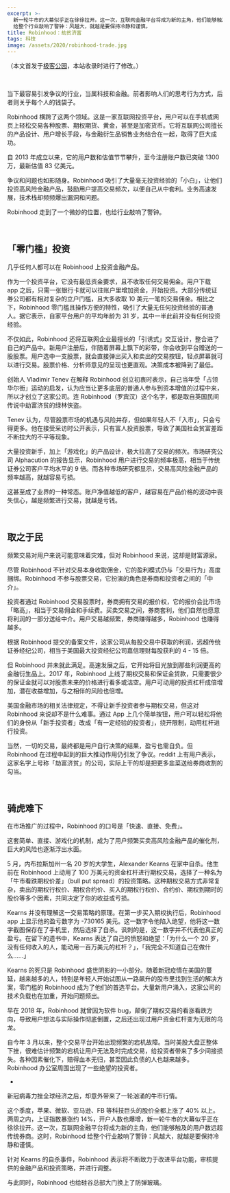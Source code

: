 ```yaml
---
excerpt: >-
  新一轮牛市的大幕似乎正在徐徐拉开。这一次，互联网金融平台将成为新的主角，他们能够触及的用户数远超传统券商。这时，Robinhood
  给整个行业敲响了警钟：风越大，就越是要保持冷静和谨慎。
title: Robinhood：劫贫济富
tags: 科技
image: /assets/2020/robinhood-trade.jpg
---
```


（本文首发于[极客公园](https://www.geekpark.net/news/262729)，本站收录时进行了修改。）

<br>

当下最容易引发争议的行业，当属科技和金融。前者影响人们的思考行为方式，后者则关乎每个人的钱袋子。

Robinhood 横跨了这两个领域。这是一家互联网投资平台，用户可以在手机或网页上轻松交易各种股票、期权期货、黄金，甚至是加密货币。它将互联网公司擅长的产品设计、用户增长手段，与金融衍生品销售业务结合在一起，取得了巨大成功。

自 2013 年成立以来，它的用户数和估值节节攀升，至今注册账户数已突破 1300 万，最新估值 83 亿美元。

争议和问题也如影随身。Robinhood 吸引了大量毫无投资经验的「小白」，让他们投资高风险金融产品，鼓励用户提高交易频次，以便自己从中套利。业务高速发展，技术栈却频频爆出漏洞和问题。

Robinhood 走到了一个微妙的位置，也给行业敲响了警钟。

<br>

## 「零门槛」投资
几乎任何人都可以在 Robinhood 上投资金融产品。

作为一个投资平台，它没有最低资金要求，且不收取任何交易佣金。用户下载 app 之后，只需一张银行卡就可以往账户里增加资金，开始投资。大部分传统证券公司都有相对复杂的立户门槛，且大多收取 10 美元一笔的交易佣金。相比之下，Robinhood 零门槛且操作方便的特性，吸引了大量无任何投资经验的普通人。据它表示，自家平台用户的平均年龄为 31 岁，其中一半此前并没有任何投资经验。

不仅如此，Robinhood 还将互联网企业最擅长的「引诱式」交互设计，整合进了自己的产品中。新用户注册后，伴随着屏幕上飘下的彩带，你会收到平台赠送的一股股票。用户选中一支股票，就会直接弹出买入和卖出的交易按钮，轻点屏幕就可以进行交易。股票价格、分析师意见的呈现也更直观。决策成本被降到了最低。

创始人 Vladimir Tenev 在解释 Robinhood 创立初衷时表示，自己当年受「占领华尔街」运动的启发，认为应当让更多底层的普通人参与到资本增值的过程中来，所以才创立了这家公司。连 Robinhood（罗宾汉）这个名字，都是取自英国民间传说中劫富济贫的绿林侠盗。

Tenev 认为，尽管股票市场的机遇与风险并存，但如果年轻人不「入市」，只会亏得更多。他在接受采访时公开表示，只有富人投资股票，导致了美国社会贫富差距不断拉大的不平等现象。

大量投资新手，加上「游戏化」的产品设计，极大拉高了交易的频次。市场研究公司 Alphacution 的报告显示，Robinhood 用户进行交易的频率极高，相当于传统证券公司客户平均水平的 9 倍。而各种市场研究都显示，交易高风险金融产品的频率越高，就越容易亏损。

这甚至成了业界的一种常态。账户净值越低的客户，越容易在产品价格的波动中丧失信心，越是频繁进行交易，就越是亏钱。

<br>

## 取之于民
频繁交易对用户来说可能意味着灾难，但对 Robinhood 来说，这却是财富源泉。

尽管 Robinhood 不针对交易本身收取佣金，它的盈利模式仍与「交易行为」高度捆绑。Robinhood 不参与股票交易，它扮演的角色是券商和投资者之间的「中介」。

投资者通过 Robinhood 交易股票时，券商拥有交易的报价权，它的报价会比市场「略高」，相当于交易佣金和手续费。买卖交易之间，券商套利，他们自然也愿意将利润的一部分送给中介。用户交易越频繁，券商赚得越多，Robinhood 也赚得越多。

根据 Robinhood 提交的备案文件，这家公司从每股交易中获取的利润，远超传统证券经纪公司，相当于美国最大投资经纪公司嘉信理财每股获利的 4 - 15 倍。

但 Robinhood 并未就此满足。高速发展之后，它开始将目光放到那些利润更高的金融衍生品上。2017 年，Robinhood 上线了期权交易和保证金贷款，只需要很少的保证金就可以对股票未来的价格进行看多或沽空。用户可动用的投资杠杆成倍增加，潜在收益增加，与之相伴的风险也倍增。

美国金融市场的相关法律规定，不得让新手投资者参与期权交易，但这对 Robinhood 来说却不是什么难事。通过 App 上几个简单按钮，用户可以轻松将他们的身份从「新手投资者」改成「有一定经验的投资者」，绕开限制，动用杠杆进行投资。

当然，一切的交易，最终都是用户自行决策的结果，盈亏也需自负。但 Robinhood 在过程中起到的巨大推动作用仍引发了争议。reddit 上有用户表示，这家名字上号称「劫富济贫」的公司，实际上干的却是把更多韭菜送给券商收割的勾当。

<br>

## 骑虎难下
在市场推广的过程中，Robinhood 的口号是「快速、直接、免费」。

这套简单、直接、游戏化的机制，成为了用户频繁买卖高风险金融产品的催化剂，巨大的风险也逐渐浮出水面。

5 月，内布拉斯加州一名 20 岁的大学生，Alexander Kearns 在家中自杀。他生前在 Robinhood 上动用了 100 万美元的资金杠杆进行期权交易，选择了一种名为「牛市看跌期权价差」（bull put spread）的投资策略。这种期权交易方式非常复杂，卖出的期权行权价、期权合约价、买入的期权行权价、合约价、期权到期时的股价等多个因素，共同决定了你的收益或亏损。

Kearns 并没有理解这一交易策略的原理。在第一步买入期权执行后，Robinhood app 上显示他的盈亏数字为 -730165 美元。这一数字令他陷入绝望，他将这一数字截图保存在了手机里，然后选择了自杀。讽刺的是，这一数字并不代表他真正的盈亏。在留下的遗书中，Kearns 表达了自己的愤怒和绝望：「为什么一个 20 岁，没有任何收入的人，能动用一百万美元的杠杆？」，「我完全不知道自己在做什么……」

Kearns 的死只是 Robinhood 盛世阴影的一小部分。随着新冠疫情在美国的蔓延，越来越多的人，特别是年轻人开始试图从一路飙升的股市里找到生活的解决方案，零门槛的 Robinhood 成为了他们的首选平台。大量新用户涌入，这家公司的技术负载也在加重，开始问题频出。

早在 2018 年，Robinhood 就曾因为软件 bug，颠倒了期权交易的看涨看跌方向，导致用户想法与实际操作彻底倒置，之后还出现过用户资金杠杆变为无限的乌龙。

自今年 3 月以来，整个交易平台开始出现频繁的宕机故障。当时美股大盘正整体下挫，很难估计频繁的宕机让用户无法及时完成交易，给投资者带来了多少间接损失。各种因素催化下，赔得血本无归，甚至因此负债的人也越来越多。Robinhood 办公室周围出现了一些绝望的投资者。

-

新冠病毒力挫全球经济之后，却意外带来了一轮汹涌的牛市行情。

这个季度，苹果、微软、亚马逊、FB 等科技巨头的股价全都上涨了 40% 以上。两周之内，上证指数暴涨约 14%，开户人数也爆增，新一轮牛市的大幕似乎正在徐徐拉开。这一次，互联网金融平台将成为新的主角，他们能够触及的用户数远超传统券商。这时，Robinhood 给整个行业敲响了警钟：风越大，就越是要保持冷静和谨慎。

针对 Kearns 的自杀事件，Robinhood 表示将不断致力于改进平台功能，审核提供的金融产品和投资策略，并进行调整。

与此同时，Robinhood 也给硅谷总部大门换上了防弹玻璃。
